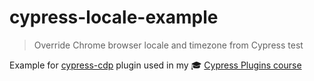 # cypress-locale-example

> Override Chrome browser locale and timezone from Cypress test

Example for [cypress-cdp](https://github.com/bahmutov/cypress-cdp) plugin used in my 🎓 [Cypress Plugins course](https://cypress.tips/courses/cypress-plugins)
